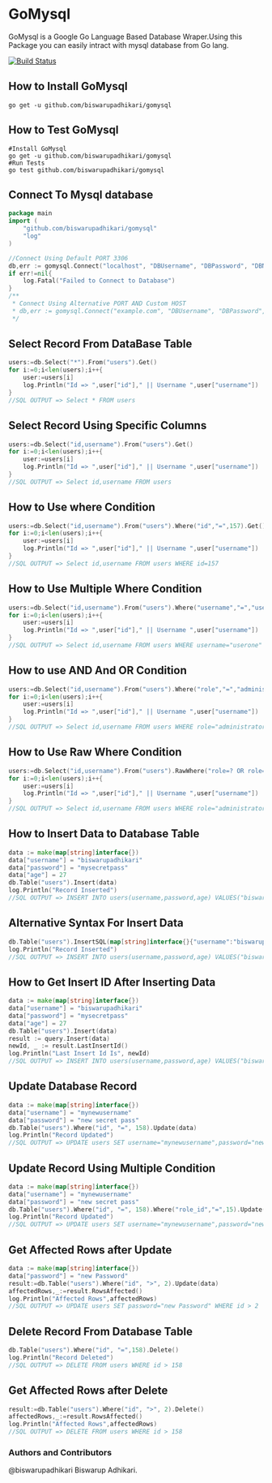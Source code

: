 # GoMysql #

GoMysql is a Google Go Language Based Database Wraper.Using this Package you can easily intract with mysql database from Go lang.

[![Build Status](https://api.travis-ci.org/biswarupadhikari/gomysql.svg?branch=master)](https://travis-ci.org/biswarupadhikari/gomysql)

## How to Install GoMysql

```
go get -u github.com/biswarupadhikari/gomysql
```

## How to Test GoMysql

```
#Install GoMysql
go get -u github.com/biswarupadhikari/gomysql
#Run Tests
go test github.com/biswarupadhikari/gomysql
```
## Connect To Mysql database

```go
package main
import (
	"github.com/biswarupadhikari/gomysql"
	"log"
)

//Connect Using Default PORT 3306
db,err := gomysql.Connect("localhost", "DBUsername", "DBPassword", "DBName")
if err!=nil{
	log.Fatal("Failed to Connect to Database")
}
/**
 * Connect Using Alternative PORT AND Custom HOST
 * db,err := gomysql.Connect("example.com", "DBUsername", "DBPassword", "DBName", "9595")
 */
```

## Select Record From DataBase Table


```go
users:=db.Select("*").From("users").Get()
for i:=0;i<len(users);i++{
	user:=users[i]
	log.Println("Id => ",user["id"]," || Username ",user["username"])
}
//SQL OUTPUT => Select * FROM users
```

## Select Record Using Specific Columns


```go
users:=db.Select("id,username").From("users").Get()
for i:=0;i<len(users);i++{
	user:=users[i]
	log.Println("Id => ",user["id"]," || Username ",user["username"])
}
//SQL OUTPUT => Select id,username FROM users
```

## How to Use where Condition


```go
users:=db.Select("id,username").From("users").Where("id","=",157).Get()
for i:=0;i<len(users);i++{
	user:=users[i]
	log.Println("Id => ",user["id"]," || Username ",user["username"])
}
//SQL OUTPUT => Select id,username FROM users WHERE id=157
```

## How to Use Multiple Where Condition


```go
users:=db.Select("id,username").From("users").Where("username","=","userone").Where("password","=","secret").Get()
for i:=0;i<len(users);i++{
	user:=users[i]
	log.Println("Id => ",user["id"]," || Username ",user["username"])
}
//SQL OUTPUT => Select id,username FROM users WHERE username="userone" AND password="secret"
```
## How to use AND And OR Condition


```go
users:=db.Select("id,username").From("users").Where("role","=","administrator").ORWhere("role","=","superadmin").Get()
for i:=0;i<len(users);i++{
	user:=users[i]
	log.Println("Id => ",user["id"]," || Username ",user["username"])
}
//SQL OUTPUT => Select id,username FROM users WHERE role="administrator" OR role="superadmin"
```

## How to Use Raw Where Condition


```go
users:=db.Select("id,username").From("users").RawWhere("role=? OR role=?","administrator","superadmin").Get()
for i:=0;i<len(users);i++{
	user:=users[i]
	log.Println("Id => ",user["id"]," || Username ",user["username"])
}
//SQL OUTPUT => Select id,username FROM users WHERE role="administrator" OR role="superadmin"
```


## How to Insert Data to Database Table

```go
data := make(map[string]interface{})
data["username"] = "biswarupadhikari"
data["password"] = "mysecretpass"
data["age"] = 27
db.Table("users").Insert(data)
log.Println("Record Inserted")
//SQL OUTPUT => INSERT INTO users(username,password,age) VALUES("biswarupadhikari","mysecretpass",27)
```

## Alternative Syntax For Insert Data

```go
db.Table("users").InsertSQL(map[string]interface{}{"username":"biswarupadhikari","password":"mysecretpass","age":27})
log.Println("Record Inserted")
//SQL OUTPUT => INSERT INTO users(username,password,age) VALUES("biswarupadhikari","mysecretpass",27)
```

## How to Get Insert ID After Inserting Data

```go
data := make(map[string]interface{})
data["username"] = "biswarupadhikari"
data["password"] = "mysecretpass"
data["age"] = 27
db.Table("users").Insert(data)
result := query.Insert(data)
newId, _ := result.LastInsertId()
log.Println("Last Insert Id Is", newId)
//SQL OUTPUT => INSERT INTO users(username,password,age) VALUES("biswarupadhikari","mysecretpass",27)
```

## Update Database Record 

```go
data := make(map[string]interface{})
data["username"] = "mynewusername"
data["password"] = "new secret pass"
db.Table("users").Where("id", "=", 158).Update(data)
log.Println("Record Updated")
//SQL OUTPUT => UPDATE users SET username="mynewusername",password="new secret pass" WHERE id= 158
```

## Update Record Using Multiple Condition

```go
data := make(map[string]interface{})
data["username"] = "mynewusername"
data["password"] = "new secret pass"
db.Table("users").Where("id", "=", 158).Where("role_id","=",15).Update(data)
log.Println("Record Updated")
//SQL OUTPUT => UPDATE users SET username="mynewusername",password="new secret pass" WHERE id= 158  AND role_id=15
```


## Get Affected Rows after Update

```go
data := make(map[string]interface{})
data["password"] = "new Password"
result:=db.Table("users").Where("id", ">", 2).Update(data)
affectedRows,_:=result.RowsAffected()
log.Println("Affected Rows",affectedRows)
//SQL OUTPUT => UPDATE users SET password="new Password" WHERE id > 2
```

## Delete Record From Database Table

```go
db.Table("users").Where("id", "=",158).Delete()
log.Println("Record Deleted")
//SQL OUTPUT => DELETE FROM users WHERE id > 158
```

## Get Affected Rows after Delete

```go
result:=db.Table("users").Where("id", ">", 2).Delete()
affectedRows,_:=result.RowsAffected()
log.Println("Affected Rows",affectedRows)
//SQL OUTPUT => DELETE FROM users WHERE id > 158
```
### Authors and Contributors

@biswarupadhikari Biswarup Adhikari.
